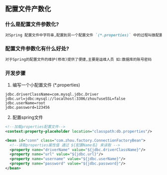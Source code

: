 ## 配置文件产数化

### 什么是配置文件参数化?
```markdown
对Spring 配置文件中字符串,配置到另一个配置文件 `(*.properties)` 中的过程叫做配置文件参数化
```

### 配置文件参数化有什么好处?
```markdown
对于Spring的配置文件的维护(修改)提供了便捷,主要是运维人员 如:数据库的账号密码
```

### 开发步骤

1. 编写一个小配置文件 (*.properties)
```properties
jdbc.driverClassName=com.mysql.jdbc.Driver
jdbc.url=jdbc:mysql://localhost:3306/zhou?useSSL=false
jdbc.userName=root
jdbc.password=123456
```
2. 配置spring文件
```xml
<!--加载properties配置文件-->
<context:property-placeholder location="classpath:db.properties"/>

<bean id="conn" class="com.zhou.factory.ConnectionFactoryBean">
  <!--读取properties属性值 通过 ${配置Name名} 来读取 -->
  <property name="driverName" value="${jdbc.driverClassName}"/>
  <property name="url" value="${jdbc.url}"/>
  <property name="username" value="${jdbc.userName}"/>
  <property name="password" value="${jdbc.password}"/>
</bean>
```
